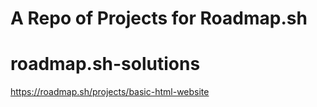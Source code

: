# A Repo of Projects for Roadmap.sh

# roadmap.sh-solutions
https://roadmap.sh/projects/basic-html-website
